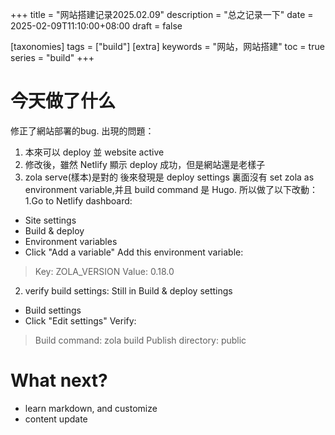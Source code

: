 +++
title = "网站搭建记录2025.02.09"
description = "总之记录一下"
date = 2025-02-09T11:10:00+08:00
draft = false

[taxonomies]
tags = ["build"]
[extra]
keywords = "网站，网站搭建"
toc = true
series = "build"
+++

# 今天做了什么 
修正了網站部署的bug. 出現的問題：
1. 本來可以 deploy 並 website active
2. 修改後，雖然 Netlify 顯示 deploy 成功，但是網站還是老樣子
3. zola serve(樣本)是對的
後來發現是 deploy settings 裏面沒有 set zola as environment variable,并且 build command 是 Hugo. 所以做了以下改動：
1.Go to Netlify dashboard:
* Site settings
* Build & deploy
* Environment variables
* Click "Add a variable"
Add this environment variable:
> Key: ZOLA_VERSION
> Value: 0.18.0
2. verify build settings:
Still in Build & deploy settings
* Build settings
* Click "Edit settings"
Verify:
> Build command: zola build
> Publish directory: public

# What next?
* learn markdown, and customize
* content update